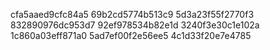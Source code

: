 cfa5aaed9cfc84a5
69b2cd5774b513c9
5d3a23f55f2770f3
832890976dc953d7
92ef978534b82e1d
3240f3e30c1e102a
1c860a03eff871a0
5ad7ef00f2e56ee5
4c1d33f20e7e4785

